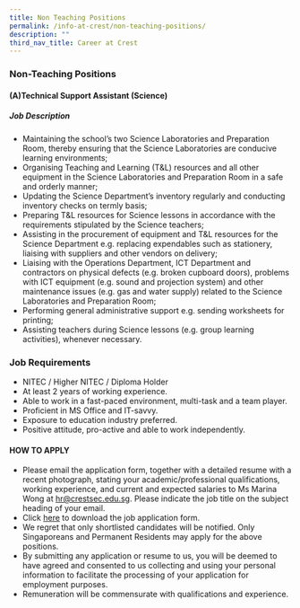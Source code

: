 ```yaml
---
title: Non Teaching Positions
permalink: /info-at-crest/non-teaching-positions/
description: ""
third_nav_title: Career at Crest
---
```

### Non-Teaching Positions

#### (A)Technical Support Assistant (Science)

##### Job Description

*   Maintaining the school’s two Science Laboratories and Preparation Room, thereby ensuring that the Science Laboratories are conducive learning environments;
*   Organising Teaching and Learning (T&L) resources and all other equipment in the Science Laboratories and Preparation Room in a safe and orderly manner;
*   Updating the Science Department’s inventory regularly and conducting inventory checks on termly basis;
*   Preparing T&L resources for Science lessons in accordance with the requirements stipulated by the Science teachers;
*   Assisting in the procurement of equipment and T&L resources for the Science Department e.g. replacing expendables such as stationery, liaising with suppliers and other vendors on delivery;
*   Liaising with the Operations Department, ICT Department and contractors on physical defects (e.g. broken cupboard doors), problems with ICT equipment (e.g. sound and projection system) and other maintenance issues (e.g. gas and water supply) related to the Science Laboratories and Preparation Room;
*   Performing general administrative support e.g. sending worksheets for printing;
*   Assisting teachers during Science lessons (e.g. group learning activities), whenever necessary.  
      
    

### Job Requirements

*   NITEC / Higher NITEC / Diploma Holder
*   At least 2 years of working experience.
*   Able to work in a fast-paced environment, multi-task and a team player.
*   Proficient in MS Office and IT-savvy.
*   Exposure to education industry preferred.
*   Positive attitude, pro-active and able to work independently.

#### HOW TO APPLY

*   Please email the application form, together with a detailed resume with a recent photograph, stating your academic/professional qualifications, working experience, and current and expected salaries to Ms Marina Wong at [hr@crestsec.edu.sg](mailto:hr@crestsec.edu.sg). Please indicate the job title on the subject heading of your email.
*   Click [here](https://www.crestsec.edu.sg/qql/slot/u1374/CSS%202022/Info%20@%20Crest/Career@Crest/Crest%20Secondary%20School%20-%20Job%20Application%20Form%20Direct%20Hire%20-%20Nov%202020.docx) to download the job application form.
*   We regret that only shortlisted candidates will be notified. Only Singaporeans and Permanent Residents may apply for the above positions.
*   By submitting any application or resume to us, you will be deemed to have agreed and consented to us collecting and using your personal information to facilitate the processing of your application for employment purposes.
*   Remuneration will be commensurate with qualifications and experience.